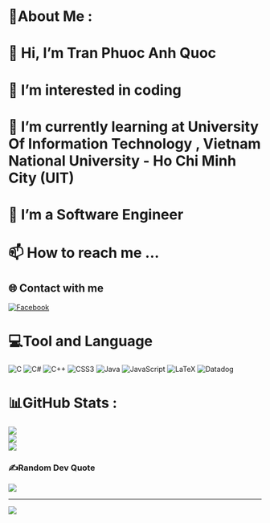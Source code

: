 # 💫About Me :
# 👋 Hi, I’m Tran Phuoc Anh Quoc
# 👀 I’m interested in coding
# 🌱 I’m currently learning at University Of Information Technology , Vietnam National University - Ho Chi Minh City (UIT)
# 💞️ I’m a Software Engineer
# 📫 How to reach me ...

## 🌐 Contact with me
[![Facebook](https://img.shields.io/badge/Facebook-%231877F2.svg?logo=Facebook&logoColor=white)](https://www.facebook.com/profile.php?id=100024539650227) 

# 💻Tool and Language
![C](https://img.shields.io/badge/c-%2300599C.svg?style=for-the-badge&logo=c&logoColor=white) ![C#](https://img.shields.io/badge/c%23-%23239120.svg?style=for-the-badge&logo=c-sharp&logoColor=white) ![C++](https://img.shields.io/badge/c++-%2300599C.svg?style=for-the-badge&logo=c%2B%2B&logoColor=white) ![CSS3](https://img.shields.io/badge/css3-%231572B6.svg?style=for-the-badge&logo=css3&logoColor=white) ![Java](https://img.shields.io/badge/java-%23ED8B00.svg?style=for-the-badge&logo=java&logoColor=white) ![JavaScript](https://img.shields.io/badge/javascript-%23323330.svg?style=for-the-badge&logo=javascript&logoColor=%23F7DF1E) ![LaTeX](https://img.shields.io/badge/latex-%23008080.svg?style=for-the-badge&logo=latex&logoColor=white)  ![Datadog](https://img.shields.io/badge/datadog-%23632CA6.svg?style=for-the-badge&logo=datadog&logoColor=white)
# 📊GitHub Stats :
![](https://github-readme-stats.vercel.app/api?username=QuocAnh1809&theme=radical&hide_border=false&include_all_commits=false&count_private=false)<br/>
![](https://github-readme-streak-stats.herokuapp.com/?user=QuocAnh1809&theme=radical&hide_border=false)<br/>
![](https://github-readme-stats.vercel.app/api/top-langs/?username=QuocAnh1809&theme=radical&hide_border=false&include_all_commits=false&count_private=false&layout=compact)

### ✍️Random Dev Quote
![](https://quotes-github-readme.vercel.app/api?type=horizontal&theme=radical)

---
[![](https://visitcount.itsvg.in/api?id=QuocAnh1809&icon=0&color=0)](https://visitcount.itsvg.in)

<!---
AnhQuoc189/AnhQuoc189 is a ✨ special ✨ repository because its `README.md` (this file) appears on your GitHub profile.
You can click the Preview link to take a look at your changes.
--->
